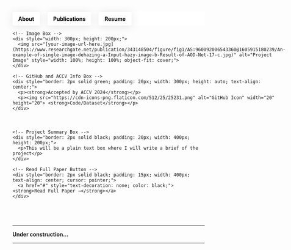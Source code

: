 <header style="background-color: white; padding: 0; margin-bottom: 0; position: relative; height: 36px; border-radius: 4px; display: flex; align-items: center;">
  <nav style="margin: 0; padding: 0; width: 100%;">
    <ul style="list-style-type: none; padding: 0; margin: 0; display: flex; align-items: center; height: 100%;">
      <li style="margin: 0 20px 0 0; padding: 0; display: flex; align-items: center;"> <!-- Set margin-right to 20px -->
        <a href="https://tanvirnwu.github.io/" style="color: black; text-decoration: none; padding: 9px 15px; border-radius: 4px; box-shadow: 0 2px 25px rgba(0, 0, 0, 0.1); transition: background-color 0.3s, color 0.3s; display: block;">
          <strong>About</strong>
        </a>
      </li>
      <li style="margin: 0 20px 0 0; padding: 0; display: flex; align-items: center;">
        <a href="https://tanvirnwu.github.io/pages/publications" style="color: black; text-decoration: none; padding: 9px 15px; border-radius: 4px; box-shadow: 0 2px 25px rgba(0, 0, 0, 0.1); transition: background-color 0.3s, color 0.3s; display: block;">
          <strong>Publications</strong>
        </a></li>
      <li style="margin: 0; padding: 0; display: flex; align-items: center;">
        <a href="https://tanvirnwu.github.io/assets/TanvirResume.pdf" style="color: black; text-decoration: none; padding: 9px 15px; border-radius: 4px; box-shadow: 0 2px 25px rgba(0, 0, 0, 0.1); transition: background-color 0.3s, color 0.3s; display: block;">
          <strong>Resume</strong>
        </a>
      </li>
    </ul>
  </nav>
</header>

<style>
  /* CSS styles for hover effect */
  a:hover {
    background-color: #0066ff; /* Blue background on hover */
    color: white; /* White text on hover */
  }

  a:hover strong {
    color: white; /* Ensure bold text inside links also turns white */
  }

  li {
    margin: 0; /* Remove any unnecessary margin */
    padding: 0; /* Remove padding from list items */
  }

  a {
    display: inline-block; /* Make the anchor display as a block to fill its parent */
    height: 100%; /* Ensure the link fills the parent's height */
  }
</style>



<!-- Project Summary Container -->
<div style="display: flex; flex-wrap: wrap; gap: 20px;">

  <!-- Left Column: Image and GitHub Information -->
  <div style="display: flex; flex-direction: column; gap: 20px;">
    
    <!-- Image Box -->
    <div style="width: 300px; height: 200px;">
      <img src="[your-image-url-here.jpg](https://www.researchgate.net/publication/343148504/figure/fig1/AS:960092006543360@1605915180239/An-example-of-single-image-dehazing-a-Input-hazy-image-b-Result-of-AOD-Net-17-c.jpg)" alt="Project Image" style="width: 100%; height: 100%; object-fit: cover;">
    </div>
    
    <!-- GitHub and ACCV Info Box -->
    <div style="border: 2px solid green; padding: 20px; width: 300px; height: auto; text-align: center;">
      <p><strong>Accepted by ACCV 2024</strong></p>
      <p><img src="https://cdn-icons-png.flaticon.com/512/25/25231.png" alt="GitHub Icon" width="20" height="20"> <strong>Code/Dataset</strong></p>
    </div>
    
  </div>

  <!-- Right Column: Project Summary and Button -->
  <div style="display: flex; flex-direction: column; gap: 20px;">
    
    <!-- Project Summary Box -->
    <div style="border: 2px solid black; padding: 20px; width: 400px; height: 200px;">
      <p>This will be a plain text box where I will write a brief of the project</p>
    </div>
    
    <!-- Read Full Paper Button -->
    <div style="border: 2px solid black; padding: 15px; width: 400px; text-align: center; cursor: pointer;">
      <a href="#" style="text-decoration: none; color: black;"><strong>Read Full Paper →</strong></a>
    </div>
    
  </div>
  
</div>





<hr style="margin-top: 55px;">
<p style="margin-top: 0px;"><strong>Under construction...</strong><br>
<hr>

